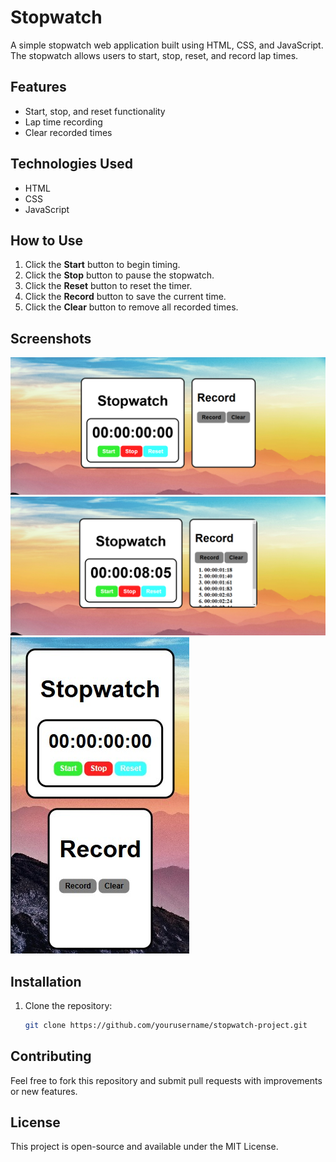# Stopwatch

A simple stopwatch web application built using HTML, CSS, and JavaScript. The stopwatch allows users to start, stop, reset, and record lap times.

## Features

- Start, stop, and reset functionality
- Lap time recording
- Clear recorded times

## Technologies Used

- HTML
- CSS
- JavaScript

## How to Use

1. Click the **Start** button to begin timing.
2. Click the **Stop** button to pause the stopwatch.
3. Click the **Reset** button to reset the timer.
4. Click the **Record** button to save the current time.
5. Click the **Clear** button to remove all recorded times.

## Screenshots

![Alt text](Assets/Screenshots/P1.png)
![Alt text](Assets/Screenshots/P2.png)
![Alt text](Assets/Screenshots/p-3.jpg)

## Installation

1. Clone the repository:
   ```bash
   git clone https://github.com/yourusername/stopwatch-project.git
   ```

## Contributing

Feel free to fork this repository and submit pull requests with improvements or new features.

## License

This project is open-source and available under the MIT License.
